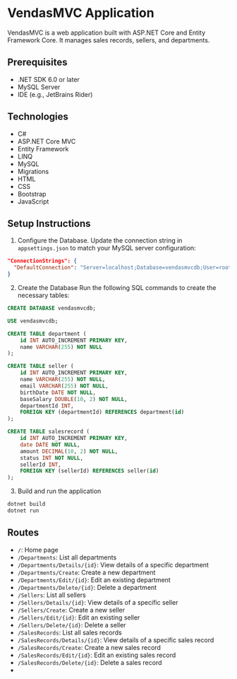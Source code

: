 # VendasMVC Application

VendasMVC is a web application built with ASP.NET Core and Entity Framework Core. It manages sales records, sellers,
and departments.

## Prerequisites

- .NET SDK 6.0 or later
- MySQL Server
- IDE (e.g., JetBrains Rider)

## Technologies
- C#
- ASP.NET Core MVC
- Entity Framework
- LINQ
- MySQL
- Migrations
- HTML
- CSS
- Bootstrap
- JavaScript

## Setup Instructions

1. Configure the Database.
Update the connection string in `appsettings.json` to match your MySQL server configuration:

```json
"ConnectionStrings": {
  "DefaultConnection": "Server=localhost;Database=vendasmvcdb;User=root;Password=yourpassword;"
}
```

2. Create the Database
Run the following SQL commands to create the necessary tables:

```sql
CREATE DATABASE vendasmvcdb;

USE vendasmvcdb;

CREATE TABLE department (
    id INT AUTO_INCREMENT PRIMARY KEY,
    name VARCHAR(255) NOT NULL
);

CREATE TABLE seller (
    id INT AUTO_INCREMENT PRIMARY KEY,
    name VARCHAR(255) NOT NULL,
    email VARCHAR(255) NOT NULL,
    birthDate DATE NOT NULL,
    baseSalary DOUBLE(10, 2) NOT NULL,
    departmentId INT,
    FOREIGN KEY (departmentId) REFERENCES department(id)
);

CREATE TABLE salesrecord (
    id INT AUTO_INCREMENT PRIMARY KEY,
    date DATE NOT NULL,
    amount DECIMAL(10, 2) NOT NULL,
    status INT NOT NULL,
    sellerId INT,
    FOREIGN KEY (sellerId) REFERENCES seller(id)
);
```

3. Build and run the application

```bash
dotnet build
dotnet run
```

## Routes 

- `/`: Home page
- `/Departments`: List all departments
- `/Departments/Details/{id}`: View details of a specific department
- `/Departments/Create`: Create a new department
- `/Departments/Edit/{id}`: Edit an existing department
- `/Departments/Delete/{id}`: Delete a department
- `/Sellers`: List all sellers
- `/Sellers/Details/{id}`: View details of a specific seller
- `/Sellers/Create`: Create a new seller
- `/Sellers/Edit/{id}`: Edit an existing seller
- `/Sellers/Delete/{id}`: Delete a seller
- `/SalesRecords`: List all sales records
- `/SalesRecords/Details/{id}`: View details of a specific sales record
- `/SalesRecords/Create`: Create a new sales record
- `/SalesRecords/Edit/{id}`: Edit an existing sales record
- `/SalesRecords/Delete/{id}`: Delete a sales record
- 

